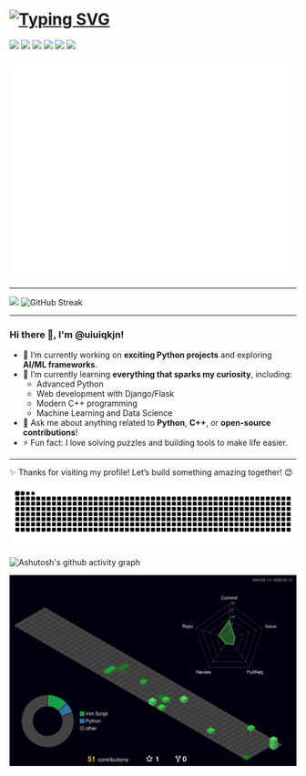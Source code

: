 # <a href="https://git.io/typing-svg"><img src="https://readme-typing-svg.herokuapp.com?font=Fira+Code&pause=1000&width=435&lines=Welcome+to+my+GitHub!+%F0%9F%91%8B" alt="Typing SVG" /></a>


![](https://img.shields.io/badge/GitHub-100000?style=for-the-badge&logo=github&logoColor=white)  ![](https://img.shields.io/badge/Python-3776AB?style=for-the-badge&logo=python&logoColor=white)  ![](https://img.shields.io/badge/C%2B%2B-00599C?style=for-the-badge&logo=c%2B%2B&logoColor=white)    ![](https://img.shields.io/badge/Flask-000000?style=for-the-badge&logo=flask&logoColor=white)   ![](https://img.shields.io/badge/Numpy-013243?style=for-the-badge&logo=numpy&logoColor=white)   ![](https://img.shields.io/badge/Pandas-150458?style=for-the-badge&logo=pandas&logoColor=white)  


![Metrics](./github-metrics.svg)

---

![](https://github-readme-stats.vercel.app/api/top-langs/?username=uiuiqkjn&layout=compact&theme=transparent) ![GitHub Streak](https://streak-stats.demolab.com/?user=uiuiqkjn&theme=dark)



 
---



### Hi there 👋, I'm @uiuiqkjn!

- 🔭 I’m currently working on **exciting Python projects** and exploring **AI/ML frameworks**.  
- 🌱 I’m currently learning **everything that sparks my curiosity**, including:  
  - Advanced Python  
  - Web development with Django/Flask  
  - Modern C++ programming  
  - Machine Learning and Data Science  
- 💬 Ask me about anything related to **Python**, **C++**, or **open-source contributions**!  
- ⚡ Fun fact: I love solving puzzles and building tools to make life easier.

---

✨ Thanks for visiting my profile! Let’s build something amazing together! 😊


<picture>
  <source media="(prefers-color-scheme: dark)" srcset="https://raw.githubusercontent.com/uiuiqkjn/uiuiqkjn/output/github-contribution-grid-snake-dark.svg">
  <source media="(prefers-color-scheme: light)" srcset="https://raw.githubusercontent.com/uiuiqkjn/uiuiqkjn/output/github-contribution-grid-snake.svg">
  <img alt="github contribution grid snake animation" src="https://raw.githubusercontent.com/uiuiqkjn/uiuiqkjn/output/github-contribution-grid-snake.svg">
</picture>

![Ashutosh's github activity graph](https://github-readme-activity-graph.vercel.app/graph?username=uiuiqkjn&theme=react-dark)

![](./profile-3d-contrib/profile-night-green.svg)

